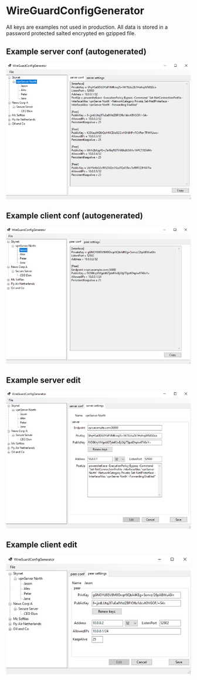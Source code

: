 # WireGuardConfigGenerator

All keys are examples not used in production. All data is stored in a password protected salted encrypted en gzipped file.

## Example server conf (autogenerated)

![Example server conf](https://github.com/alphons/WireGuardConfigGenerator/blob/master/images/server-conf.png)

## Example client conf  (autogenerated)

![Example client conf](https://github.com/alphons/WireGuardConfigGenerator/blob/master/images/client-conf.png)

## Example server edit

![Example server edit](https://github.com/alphons/WireGuardConfigGenerator/blob/master/images/server-edit.png)

## Example client edit

![Example client edit](https://github.com/alphons/WireGuardConfigGenerator/blob/master/images/client-edit.png)



